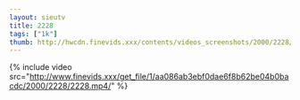 ```yaml
--- 
layout: sieutv
title: 2228
tags: ["1k"]
thumb: http://hwcdn.finevids.xxx/contents/videos_screenshots/2000/2228/preview.mp4.jpg
---
```

{% include video src="http://www.finevids.xxx/get_file/1/aa086ab3ebf0dae6f8b62be04b0bacdc/2000/2228/2228.mp4/" %} 
